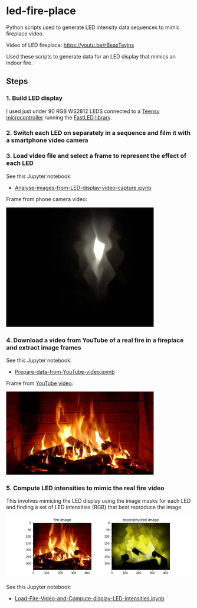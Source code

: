 # led-fire-place
Python scripts used to generate LED intensity data sequences to mimic fireplace video.

Video of LED fireplace:
https://youtu.be/rBeaxTevjns

Used these scripts to generate data for an LED display that mimics an indoor fire.

## Steps

### 1. Build LED display

I used just under 90 RGB WS2812 LEDS connected to a [Teensy microcontroller](https://www.pjrc.com/teensy/) running the [FastLED library](https://fastled.io).

### 2. Switch each LED on separately in a sequence and film it with a smartphone video camera


### 3. Load video file and select a frame to represent the effect of each LED

See this Jupyter notebook:
- [Analyse-images-from-LED-display-video-capture.ipynb](Analyse-images-from-LED-display-video-capture.ipynb)

Frame from phone camera video:

<img src="images/im_010_adj.png" width=400></img>

### 4. Download a video from YouTube of a real fire in a fireplace and extract image frames

See this Jupyter notebook:
- [Prepare-data-from-YouTube-video.ipynb](Prepare-data-from-YouTube-video.ipynb)

Frame from [YouTube video](https://www.youtube.com/watch?v=L_LUpnjgPso):

<img src="video-frames/frame0000.jpg" width=400></img>

### 5. Compute LED intensities to mimic the real fire video

This involves mimicing the LED display using the image masks for each LED and finding a set of LED intensities (RGB) that best reproduce the image.

<img src="images/fig_image_mask_opt.png">


See this Jupyter notebook:
- [Load-Fire-Video-and-Compute-display-LED-intensities.ipynb](Load-Fire-Video-and-Compute-display-LED-intensities.ipynb)


